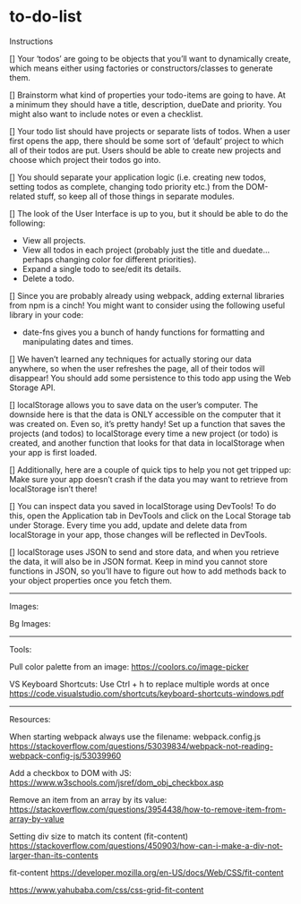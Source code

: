 # to-do-list

Instructions

[] Your ‘todos’ are going to be objects that you’ll want to dynamically create, which means either using factories or constructors/classes to generate them.


[] Brainstorm what kind of properties your todo-items are going to have. At a minimum they should have a title, description, dueDate and priority. You might also want to include notes or even a checklist.


[] Your todo list should have projects or separate lists of todos. When a user first opens the app, there should be some sort of ‘default’ project to which all of their todos are put. Users should be able to create new projects and choose which project their todos go into.


[] You should separate your application logic (i.e. creating new todos, setting todos as complete, changing todo priority etc.) from the DOM-related stuff, so keep all of those things in separate modules.


[] The look of the User Interface is up to you, but it should be able to do the following:
- View all projects.
- View all todos in each project (probably just the title and duedate… perhaps changing color for different priorities).
- Expand a single todo to see/edit its details.
- Delete a todo.


[] Since you are probably already using webpack, adding external libraries from npm is a cinch! You might want to consider using the following useful library in your code:
- date-fns gives you a bunch of handy functions for formatting and manipulating dates and times.


[] We haven’t learned any techniques for actually storing our data anywhere, so when the user refreshes the page, all of their todos will disappear! You should add some persistence to this todo app using the Web Storage API.


[] localStorage allows you to save data on the user’s computer. The downside here is that the data is ONLY accessible on the computer that it was created on. Even so, it’s pretty handy! Set up a function that saves the projects (and todos) to localStorage every time a new project (or todo) is created, and another function that looks for that data in localStorage when your app is first loaded.


[] Additionally, here are a couple of quick tips to help you not get tripped up:
Make sure your app doesn’t crash if the data you may want to retrieve from localStorage isn’t there!


[] You can inspect data you saved in localStorage using DevTools! To do this, open the Application tab in DevTools and click on the Local Storage tab under Storage. Every time you add, update and delete data from localStorage in your app, those changes will be reflected in DevTools.


[] localStorage uses JSON to send and store data, and when you retrieve the data, it will also be in JSON format. Keep in mind you cannot store functions in JSON, so you’ll have to figure out how to add methods back to your object properties once you fetch them.


_______________________________________________


Images:


Bg Images:


_______________________________________________


Tools:


Pull color palette from an image: https://coolors.co/image-picker


VS Keyboard Shortcuts: Use Ctrl + h to replace multiple words at once https://code.visualstudio.com/shortcuts/keyboard-shortcuts-windows.pdf


__________________________________________________


Resources:


When starting webpack always use the filename: webpack.config.js
https://stackoverflow.com/questions/53039834/webpack-not-reading-webpack-config-js/53039960

Add a checkbox to DOM with JS:
https://www.w3schools.com/jsref/dom_obj_checkbox.asp

Remove an item from an array by its value:
https://stackoverflow.com/questions/3954438/how-to-remove-item-from-array-by-value

Setting div size to match its content (fit-content)
https://stackoverflow.com/questions/450903/how-can-i-make-a-div-not-larger-than-its-contents

fit-content
https://developer.mozilla.org/en-US/docs/Web/CSS/fit-content

https://www.yahubaba.com/css/css-grid-fit-content

